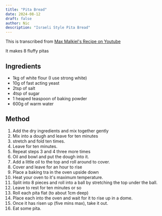 ```yaml
---
title: "Pita Bread"
date: 2024-08-12
draft: false
author: Nic 
description: "Israeli Style Pita Bread"
---
```


This is transcribed from [Max Malkiel's Recipe on Youtube](https://www.youtube.com/watch?v=MzNv-MjLc-w)

It makes 8 fluffy pitas

<!--more-->


## Ingredients

* 1kg of white flour (I use strong white)
* 10g of fast acting yeast
* 2tsp of salt
* 4tsp of sugar
* 1 heaped teaspoon of baking powder
* 600g of warm water

## Method

1. Add the dry ingredients and mix together gently
2. Mix into a dough and leave for ten minutes
3. stretch and fold ten times.
4. Leave for ten minutes.
5. Repeat steps 3 and 4 three more times 
6. Oil and bowl and put the dough into it.
7. Add a little oil to the top and roll around to cover.
8. Cover and leave for an hour to rise
9. Place a baking tra in the oven upside down
10. Heat your oven to it's maximum temperature.
11. Split into 8 pieces and roll into a ball by stretching the top under the ball.
12. Leave to rest for ten minutes or so 
13. Roll each pita flat (to about 1cm deep)
14. Place each into the oven and wait for it to rise up in a dome. 
15. Once it has risen up (five mins max), take it out. 
16. Eat some pita. 

